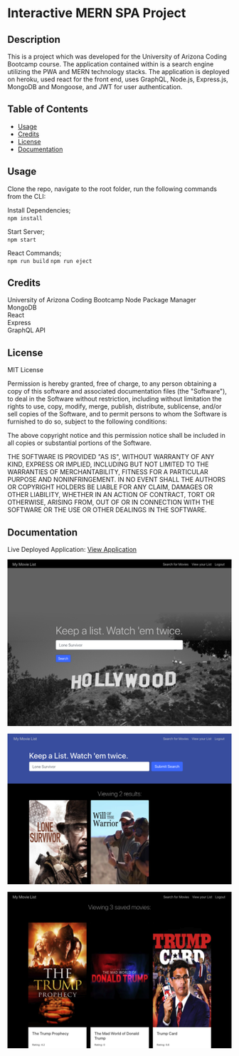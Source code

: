 # Interactive MERN SPA Project

## Description 

This is a project which was developed for the University of Arizona Coding Bootcamp course. The application contained within is a search engine utilizing the PWA and MERN technology stacks. The application is deployed on heroku, used react for the front end, uses GraphQL, Node.js, Express.js, MongoDB and Mongoose, and JWT for user authentication. 

## Table of Contents 

* [Usage](#usage)
* [Credits](#credits)
* [License](#license)
* [Documentation](#documentation)

## Usage 

Clone the repo, navigate to the root folder, run the following commands from the CLI:     

Install Dependencies;    
`npm install`

Start Server;     
`npm start`     

React Commands;     
``npm run build`` 
``npm run eject``

## Credits

University of Arizona Coding Bootcamp
Node Package Manager       
MongoDB     
React     
Express     
GraphQL API      

## License

MIT License

Permission is hereby granted, free of charge, to any person obtaining a copy
of this software and associated documentation files (the "Software"), to deal
in the Software without restriction, including without limitation the rights
to use, copy, modify, merge, publish, distribute, sublicense, and/or sell
copies of the Software, and to permit persons to whom the Software is
furnished to do so, subject to the following conditions:

The above copyright notice and this permission notice shall be included in all
copies or substantial portions of the Software.

THE SOFTWARE IS PROVIDED "AS IS", WITHOUT WARRANTY OF ANY KIND, EXPRESS OR
IMPLIED, INCLUDING BUT NOT LIMITED TO THE WARRANTIES OF MERCHANTABILITY,
FITNESS FOR A PARTICULAR PURPOSE AND NONINFRINGEMENT. IN NO EVENT SHALL THE
AUTHORS OR COPYRIGHT HOLDERS BE LIABLE FOR ANY CLAIM, DAMAGES OR OTHER
LIABILITY, WHETHER IN AN ACTION OF CONTRACT, TORT OR OTHERWISE, ARISING FROM,
OUT OF OR IN CONNECTION WITH THE SOFTWARE OR THE USE OR OTHER DEALINGS IN THE
SOFTWARE.

## Documentation
   
Live Deployed Application: [View Application](https://uabc-my-movie-list.herokuapp.com/ "Live Deploy")  

![Screenshot](/1.png?raw=true "Proof of Application - Home")     

![Screenshot](/2.png?raw=true "Proof of Application - Search")    

![Screenshot](/3.png?raw=true "Proof of Application - Saved")    
 


